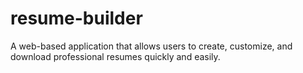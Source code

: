 # resume-builder
A web-based application that allows users to create, customize, and download professional resumes quickly and easily.
